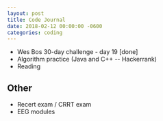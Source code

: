 ```yaml
---
layout: post
title: Code Journal
date: 2018-02-12 00:00:00 -0600
categories: coding
---
```


- Wes Bos 30-day challenge - day 19 [done]
- Algorithm practice (Java and C++ -- Hackerrank)
- Reading

## Other

- Recert exam / CRRT exam
- EEG modules
